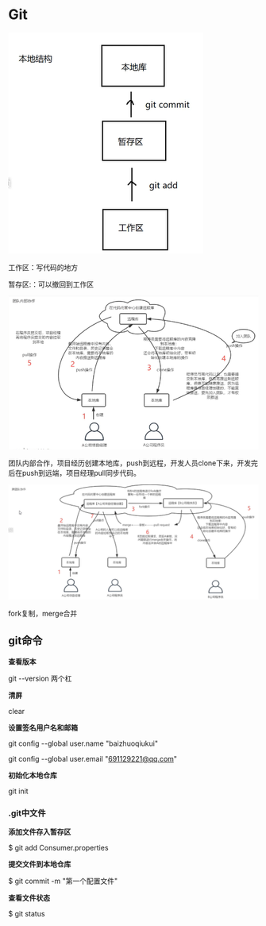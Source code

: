 # Git

![image-20201214222227967](Git.assets/image-20201214222227967.png)

工作区：写代码的地方

暂存区:：可以撤回到工作区

![image-20201214222656714](Git.assets/image-20201214222656714.png)

​		团队内部合作，项目经历创建本地库，push到远程，开发人员clone下来，开发完后在push到远端，项目经理pull同步代码。

![image-20201214223028676](Git.assets/image-20201214223028676.png)

fork复制，merge合并

## git命令

**查看版本**

git --version  两个杠

**清屏**

clear 

**设置签名用户名和邮箱**

git  config --global user.name "baizhuoqiukui"

git  config --global user.email "691129221@qq.com"

**初始化本地仓库**

git init

### .git中文件

**添加文件存入暂存区**

$ git add Consumer.properties 

**提交文件到本地仓库**

$ git commit -m "第一个配置文件"

**查看文件状态**

$ git status

